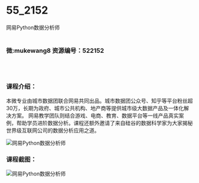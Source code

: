 # 55_2152
网易Python数据分析师
<br/></br>
<h3>微:mukewang8 资源编号：522152</h3>
<br/></br>
<h3>课程介绍：</h3>
<p>本微专业由城市数据团联合网易共同出品。城市数据团公众号、知乎等平台粉丝超30万，长期为政府、城市公共机构、地产商等提供城市级大数据产品及一体化解决方案。 网易教学团队则结合游戏、电商、教育、数据平台等一线产品真实案例，帮助学员进阶<a title="查看与 数据分析 相关的文章" target="_blank">数据分析</a>。课程还额外邀请了来自硅谷的数据科学家为大家揭秘世界级互联网公司的数据分析应用之道。</p>
<p><img src="https://www.ko996.com/wp-content/uploads/img/2018/04/2-52-300x86.png" alt="网易Python数据分析师"></p>
<div class="info-desc">
<h3>课程截图：</h3>
<p><img src="https://www.ko996.com/wp-content/uploads/img/2018/04/3-111.png" alt="网易Python数据分析师"></p>


			
</div>
